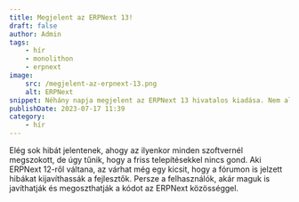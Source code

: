 ```yaml
---
title: Megjelent az ERPNext 13!
draft: false
author: Admin
tags:
    - hír
    - monolithon
    - erpnext
image:
    src: /megjelent-az-erpnext-13.png
    alt: ERPNext
snippet: Néhány napja megjelent az ERPNext 13 hivatalos kiadása. Nem aludtam át, csak mi már használjuk egy ideje.
publishDate: 2023-07-17 11:39
category:
    - hír
---
```


<div class="ql-editor read-mode"><p>Elég sok hibát jelentenek, ahogy az ilyenkor minden szoftvernél megszokott, de úgy tűnik, hogy a friss telepítésekkel nincs gond. Aki ERPNext 12-ről váltana, az várhat még egy kicsit, hogy a fórumon is jelzett hibákat kijavíthassák a fejlesztők. Persze a felhasználók, akár maguk is javíthatják és megoszthatják a kódot az ERPNext közösséggel.</p></div>

